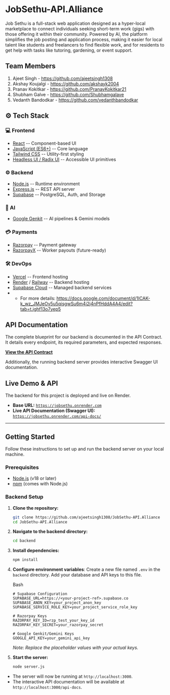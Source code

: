 # JobSethu-API.Alliance
Job Sethu is a full-stack web application designed as a hyper-local marketplace to connect individuals seeking short-term work (gigs) with those offering it within their community. Powered by AI, the platform      simplifies the job posting and application process, making it easier for local talent like students and freelancers to find flexible work, and for residents to get help with tasks like tutoring, gardening, or event support.

## Team Members
1) Ajeet Singh - https://github.com/ajeetsingh1308
2) Akshay Koujalgi - https://github.com/akshayk2004
3) Pranav Kokitkar - https://github.com/PranavKokitkar21
4) Shubham Galve - https://github.com/Shubhamgalave
5) Vedanth Bandodkar - https://github.com/vedanthbandodkar
   
## ⚙️ Tech Stack

### 💻 Frontend
- [React](https://react.dev/) -- Component-based UI
- [JavaScript (ES6+)](https://developer.mozilla.org/en-US/docs/Web/JavaScript) -- Core language
- [Tailwind CSS](https://tailwindcss.com/) -- Utility-first styling
- [Headless UI / Radix UI](https://headlessui.dev/) -- Accessible UI primitives

### ⚙️ Backend
- [Node.js](https://nodejs.org/) -- Runtime environment
- [Express.js](https://expressjs.com/) -- REST API server
- [Supabase](https://supabase.com/) -- PostgreSQL, Auth, and Storage

### 🤖 AI
- [Google Genkit](https://ai.google.dev/genkit) -- AI pipelines & Gemini models

### 💳 Payments
- [Razorpay](https://razorpay.com/) -- Payment gateway
- [RazorpayX](https://razorpay.com/x/) -- Worker payouts (future-ready)

### 🛠️ DevOps
- [Vercel](https://vercel.com/) -- Frontend hosting
- [Render](https://render.com/) / [Railway](https://railway.app/) -- Backend hosting
- [Supabase Cloud](https://supabase.com/) -- Managed backend services
- 
   * For more details: https://docs.google.com/document/d/1ICAK-k_wz_JMJeOv5u5qisgwSu6m4i2j4nPfHddA4A4/edit?tab=t.ighf13o7yep5

## API Documentation

The complete blueprint for our backend is documented in the API Contract. It details every endpoint, its required parameters, and expected responses.

**[View the API Contract](./API_CONTRACT.md)**

Additionally, the running backend server provides interactive Swagger UI documentation.

## Live Demo & API

The backend for this project is deployed and live on Render.

* **Base URL:** [`https://jobsethu.onrender.com`](https://jobsethu.onrender.com)
* **Live API Documentation (Swagger UI):** [`https://jobsethu.onrender.com/api-docs/`](https://jobsethu.onrender.com/api-docs/)

---

## Getting Started

Follow these instructions to set up and run the backend server on your local machine.

### **Prerequisites**
* [Node.js](https://nodejs.org/) (v18 or later)
* [npm](https://www.npmjs.com/) (comes with Node.js)

### **Backend Setup**

1.  **Clone the repository:**
    ```bash
    git clone https://github.com/ajeetsingh1308/JobSethu-API.Alliance
    cd JobSethu-API.Alliance
    ```

2.  **Navigate to the backend directory:**
    ```bash
    cd backend
    ```
    
3.  **Install dependencies:**
    ```bash
    npm install
    ```

4.  **Configure environment variables**: Create a new file named `.env` in the `backend` directory. Add your database and API keys to this file.

    Bash

    ```
    # Supabase Configuration
    SUPABASE_URL=https://<your-project-ref>.supabase.co
    SUPABASE_ANON_KEY=your_project_anon_key
    SUPABASE_SERVICE_ROLE_KEY=your_project_service_role_key

    # Razorpay Keys
    RAZORPAY_KEY_ID=rzp_test_your_key_id
    RAZORPAY_KEY_SECRET=your_razorpay_secret

    # Google Genkit/Gemini Keys
    GOOGLE_API_KEY=your_gemini_api_key

    ```

    *Note: Replace the placeholder values with your actual keys.*

5.  **Start the server:**
    ```bash
    node server.js
    ```

* The server will now be running at `http://localhost:3000`.
* The interactive API documentation will be available at `http://localhost:3000/api-docs`.

